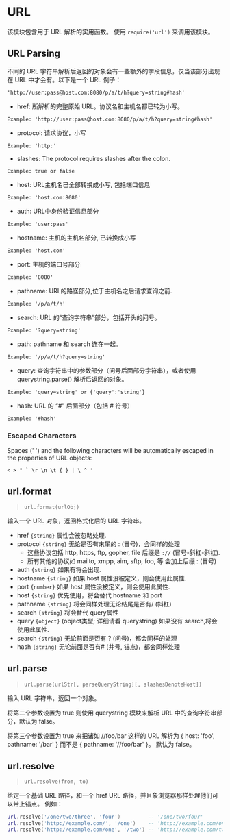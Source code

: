 # URL

该模块包含用于 URL 解析的实用函数。 使用 `require('url')` 来调用该模块。

## URL Parsing

不同的 URL 字符串解析后返回的对象会有一些额外的字段信息，仅当该部分出现在 URL 中才会有。以下是一个 URL 例子：

```
'http://user:pass@host.com:8080/p/a/t/h?query=string#hash'
```

- href: 所解析的完整原始 URL。协议名和主机名都已转为小写。

```
Example: 'http://user:pass@host.com:8080/p/a/t/h?query=string#hash'
```

- protocol: 请求协议，小写

```
Example: 'http:'
```

- slashes: The protocol requires slashes after the colon.

```
Example: true or false
```

- host: URL主机名已全部转换成小写, 包括端口信息

```
Example: 'host.com:8080'
```

- auth: URL中身份验证信息部分

```
Example: 'user:pass'
```

- hostname: 主机的主机名部分, 已转换成小写

```
Example: 'host.com'
```

- port: 主机的端口号部分

```
Example: '8080'
```

- pathname: URL的路径部分,位于主机名之后请求查询之前.

```
Example: '/p/a/t/h'
```

- search: URL 的“查询字符串”部分，包括开头的问号。

```
Example: '?query=string'
```

- path: pathname 和 search 连在一起。

```
Example: '/p/a/t/h?query=string'
```

- query: 查询字符串中的参数部分（问号后面部分字符串），或者使用 querystring.parse() 解析后返回的对象。

```
Example: 'query=string' or {'query':'string'}
```

- hash: URL 的 “#” 后面部分（包括 # 符号）

```
Example: '#hash'
```

### Escaped Characters

Spaces (' ') and the following characters will be automatically escaped in the properties of URL objects:

```
< > " ` \r \n \t { } | \ ^ '
```

## url.format

> `url.format(urlObj)`

输入一个 URL 对象，返回格式化后的 URL 字符串。

- href `{string}` 属性会被忽略处理.
- protocol `{string}` 无论是否有末尾的 : (冒号)，会同样的处理
    + 这些协议包括 http, https, ftp, gopher, file 后缀是 `://` (冒号-斜杠-斜杠).
    + 所有其他的协议如 mailto, xmpp, aim, sftp, foo, 等 会加上后缀 : (冒号)
- auth `{string}` 如果有将会出现.
- hostname `{string}` 如果 host 属性没被定义，则会使用此属性.
- port `{number}` 如果 host 属性没被定义，则会使用此属性.
- host `{string}` 优先使用，将会替代 hostname 和 port
- pathname `{string}` 将会同样处理无论结尾是否有/ (斜杠)
- search `{string}` 将会替代 query属性
- query `{object}` (object类型; 详细请看 querystring) 如果没有 search,将会使用此属性.
- search `{string}` 无论前面是否有 ? (问号)，都会同样的处理
- hash `{string}` 无论前面是否有# (井号, 锚点)，都会同样处理

## url.parse

> `url.parse(urlStr[, parseQueryString][, slashesDenoteHost])`

输入 URL 字符串，返回一个对象。

将第二个参数设置为 true 则使用 querystring 模块来解析 URL 中的查询字符串部分，默认为 false。

将第三个参数设置为 true 来把诸如 //foo/bar 这样的 URL 解析为 { host: 'foo', pathname: '/bar' } 而不是 { pathname: '//foo/bar' }。 默认为 false。


## url.resolve

> `url.resolve(from, to)`

给定一个基础 URL 路径，和一个 href URL 路径，并且象浏览器那样处理他们可以带上锚点。 例如：

```lua
url.resolve('/one/two/three', 'four')         -- '/one/two/four'
url.resolve('http://example.com/', '/one')    -- 'http://example.com/one'
url.resolve('http://example.com/one', '/two') -- 'http://example.com/two'
```
